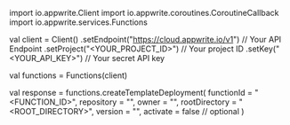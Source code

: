 import io.appwrite.Client
import io.appwrite.coroutines.CoroutineCallback
import io.appwrite.services.Functions

val client = Client()
    .setEndpoint("https://cloud.appwrite.io/v1") // Your API Endpoint
    .setProject("<YOUR_PROJECT_ID>") // Your project ID
    .setKey("<YOUR_API_KEY>") // Your secret API key

val functions = Functions(client)

val response = functions.createTemplateDeployment(
    functionId = "<FUNCTION_ID>",
    repository = "<REPOSITORY>",
    owner = "<OWNER>",
    rootDirectory = "<ROOT_DIRECTORY>",
    version = "<VERSION>",
    activate = false // optional
)
